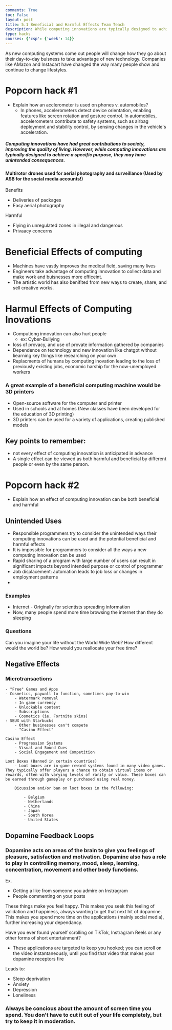 ```yaml
---
comments: True
toc: False
layout: post
title: 5.1 Beneficial and Harmful Effects Team Teach
description: While computing innovations are typically designed to achieve a specific purpose, they may have unintended consequences.
type: hacks
courses: {'csp': {'week': 14}}
---
```


As new computing systems come out people will change how they go about their day-to-day buisness to take advantage of new technology. Companies like AMazon and Instacart have changed the way many people show and continue to change lifestyles. 

# Popcorn hack #1

- Explain how an acclerometer is used on phones v. automobiles?
    - In phones, accelerometers detect device orientation, enabling features like screen rotation and gesture control. In automobiles, accelerometers contribute to safety systems, such as airbag deployment and stability control, by sensing changes in the vehicle's acceleration.

##### Computing innovations have had great contributions to society, improving the quality of living. However, while computing innovations are typically designed to achieve a specific purpose, they may have unintended consequences.

#### Multirotor drones used for aerial photography and surveillance (Used by ASB for the social media accounts!)

Benefits
- Deliveries of packages 
- Easy aerial photography

Harmful
- Flying in unregulated zones in illegal and dangerous
- Privaacy concerns


# Beneficial Effects of computing 
- Machines have vastly improves the medical field, saving many lives 
- Engineers take advantage of computing innovation to collect data and make work and buisnesses more efficeint. 
- The artistic world has also benifited from new ways to create, share, and sell creative works. 

# Harmul Effects of Computing Inovations
- Computiong innovation can also hurt people 
    - ex: Cyber-Bullying
- loss of provacy, and use of provate information gathered by companies 
- Dependence on technology and new innovation like chatgpt without liearning key things like researching on your own. 
- Replacments of humans by computing inovation leading to the loss of previously existing jobs, economic harship for the now-unemployed workers 

### A great example of a beneficial computing machine would be 3D printers
- Open-source software for the computer and printer
- Used in schools and at homes (New classes have been developed for the education of 3D printing)
- 3D printers can be used for a variety of applications, creating published models

## Key points to remember:

- not every effect of computing innovation is anticipated in advance 
- A single effect can be viewed as both harmful and beneficial by different people or even by the same person. 

# Popcorn hack #2

- Explain how an effect of computing innovation can be both beneficial and harmful

## Unintended Uses
- Responsible programmers try to consider the unintended ways their computing innovations can be used and the potential beneficial and harmful effects
- It is impossible for programmers to consider all the ways a new computing innovation can be used
- Rapid sharing of a program with large number of users can result in significant impacts beyond intended purpose or control of programmer
- Job displacement: automation leads to job loss or changes in employment patterns
- 

### Examples

- Internet - Originally for scientists spreading information
- Now, many people spend more time browsing the internet than they do sleeping
### Questions
Can you imagine your life without the World Wide Web?
How different would the world be?
How would you reallocate your free time?

## Negative Effects

### Microtransactions 

    - "Free" Games and Apps
    - Cosmetics, paywall to function, sometimes pay-to-win
        - Watermark removal 
        - In game currency 
        - Unlockable content
        - Subscriptions 
        - Cosmetics (ie. Fortnite skins)
    - SBUX with Starbucks 
        - Other businesses can't compete 
        - "Casino Effect"

    Casino Effect 
        - Progression Systems 
        - Visual and Sound Cues
        - Social Engagement and Competition

    Loot Boxes (Banned in certain countries)
        - Loot boxes are in-game reward systems found in many video games. They typically offer players a chance to obtain virtual items or rewards, often with varying levels of rarity or value. These boxes can be earned through gameplay or purchased using real money.

        Dicussion and/or ban on loot boxes in the following:

            - Belgium
            - Netherlands
            - China
            - Japan 
            - South Korea
            - United States 


## Dopamine Feedback Loops

### Dopamine acts on areas of the brain to give you feelings of pleasure, satisfaction and motivation. Dopamine also has a role to play in controlling memory, mood, sleep, learning, concentration, movement and other body functions.

Ex.
- Getting a like from someone you admire on Instragram
- People commenting on your posts

These things make you feel happy. This makes you seek this feeling of validation and happiness, always wanting to get that next hit of dopamine. This makes you spend more time on the applications (mainly social media), further increasing your dependancy.

Have you ever found yourself scrolling on TikTok, Instragram Reels or any other forms of short entertainment?

- These applications are targeted to keep you hooked; you can scroll on the video instantaneously, until you find that video that makes your dopamine receptors fire

Leads to:
- Sleep deprivation
- Anxiety
- Depression
- Loneliness

### Always be concious about the amount of screen time you spend. You don't have to cut it out of your life completely, but try to keep it in moderation.
